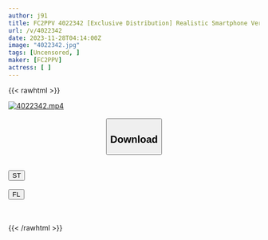 ```yaml
---
author: j91
title: FC2PPV 4022342 [Exclusive Distribution] Realistic Smartphone Vertical Video A Sexless Beautiful Witch Married Therapist Suddenly Enters The Store ❤️ She Shows Off Her Lewd Behavior While Shaking Her E-Cup Breasts ❤️ Her Husband Is On The Verge Of Accidentally Blowing With A Sticky Blowjob That Is Typical Of A Married Woman Creampie Without Telling
url: /v/4022342
date: 2023-11-28T04:14:00Z
image: "4022342.jpg"
tags: [Uncensored, ]
maker: [FC2PPV]
actress: [ ]
---
```



{{< rawhtml >}}

<div class="video" data-videoid="ZKlzzqYzVWcR38">
    <a href="javascript:;">
        <img src="/v/4022342/4022342.jpg" width="WIDTH" height="HEIGHT" alt="4022342.mp4" loading="lazy">
    </a>
</div>

<script type="text/javascript" src="https://j91.asia/asset/on-demand-st.js"></script>

<br>
  <link rel="stylesheet" href="https://j91.asia/asset/bs5.css">
  
  <center>
  <button class="btn btn-primary" type="button" data-bs-toggle="collapse" data-bs-target=".multi-collapse" aria-expanded="false" aria-controls="multiCollapseExample1 multiCollapseExample2"><h2>Download</h2></button></center>
</p>
<div class="row">
  <div class="col">
    <div class="collapse multi-collapse" id="multiCollapseExample1">
      <div class="card card-body">
	      	      <br>
<div class="buttons">  
<a href="https://streamtape.to/v/ZKlzzqYzVWcR38" target="_blank"><button class="btn-hover color-3"><i class="fa fa-download"></i> ST</button></a></div>
    </div>
  </div>
</div>
  <div class="col">
    <div class="collapse multi-collapse" id="multiCollapseExample2">
      <div class="card card-body">
	      <br>
<div class="buttons">
    <a href="https://filelions.site/f/0zcwq0sllc33" target="_blank"><button class="btn-hover color-9"><i class="fa fa-download"></i> FL</button></a></div>
<br><br>
      </div>
    </div>
  </div>
</div>

{{< /rawhtml >}}